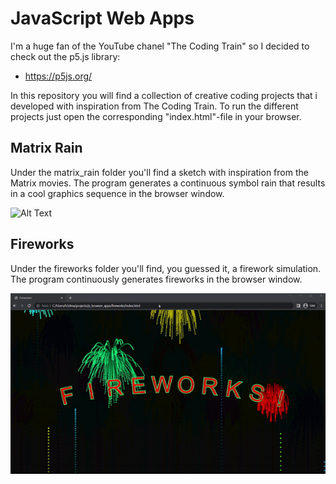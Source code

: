 # JavaScript Web Apps
I'm a huge fan of the YouTube chanel "The Coding Train" so I decided to check out the p5.js library: 

- https://p5js.org/

In this repository you will find a collection of creative coding projects that i developed with inspiration from The Coding Train. To run the different projects just open the corresponding "index.html"-file in your browser. 

## Matrix Rain
Under the matrix_rain folder you'll find a sketch with inspiration from the Matrix movies. The program generates a continuous symbol rain that results in a cool graphics sequence in the browser window.  

![Alt Text](gifs/matrix.gif)

## Fireworks
Under the fireworks folder you'll find, you guessed it, a firework simulation. The program continuously generates fireworks in the browser window.

![Alt Text](gifs/fireworks.gif)